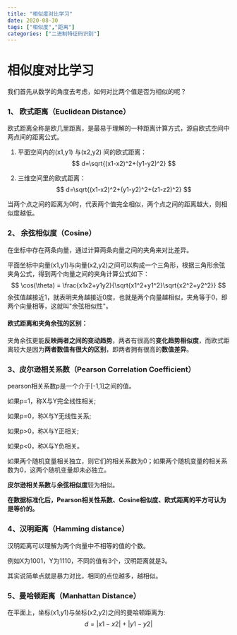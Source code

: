 ```yaml
---
title: "相似度对比学习"
date: 2020-08-30
tags: ["相似度","距离"]
categories: ["二进制特征码识别"]
---
```




# 相似度对比学习

我们首先从数学的角度去考虑，如何对比两个值是否为相似的呢？



### 1、 欧式距离（Euclidean Distance）

欧式距离全称是欧几里距离，是最易于理解的一种距离计算方式，源自欧式空间中两点间的距离公式。

1. 平面空间内的(x1,y1) 与(x2,y2) 间的欧式距离：
   $$
   d=\sqrt{(x1-x2)^2+(y1-y2)^2}
   $$

2. 三维空间里的欧式距离：
   $$
   d=\sqrt{(x1-x2)^2+(y1-y2)^2+(z1-z2)^2}
   $$
   

当两个点之间的距离为0时，代表两个值完全相似，两个点之间的距离越大，则相似度越低。

### 2、 余弦相似度（Cosine）

在坐标中存在两条向量，通过计算两条向量之间的夹角来对比差异。

平面坐标中向量(x1,y1)与向量(x2,y2)之间可以构成一个三角形，根据三角形余弦夹角公式，得到两个向量之间的夹角计算公式如下：
$$
\cos(\theta) = \frac{x1x2+y1y2}{\sqrt{x1^2+y1^2}\sqrt{x2^2+y2^2}}
$$
余弦值越接近1，就表明夹角越接近0度，也就是两个向量越相似，夹角等于0，即两个向量相等，这就叫"余弦相似性"。



#### 欧式距离和夹角余弦的区别：

夹角余弦更能**反映两者之间的变动趋势**，两者有很高的**变化趋势相似度**，而欧式距离较大是因为**两者数值有很大的区别**，即两者拥有很高的**数值差异**。



### 3、皮尔逊相关系数（Pearson Correlation Coefficient）

pearson相关系数p是一个介于[-1,1]之间的值。

如果p=1，称X与Y完全线性相关;

如果p=0，称X与Y无线性关系;

如果p>0，称X与Y正相关;

如果p<0，称X与Y负相关。

如果两个随机变量相关独立，则它们的相关系数为0；如果两个随机变量的相关系数为0，这两个随机变量却未必独立。



**皮尔逊相关系数**与**余弦相似度**较为相似。



**在数据标准化后，Pearson相关性系数、Cosine相似度、欧式距离的平方可认为是等价的。**



### 4、汉明距离（Hamming distance）

汉明距离可以理解为两个向量中不相等的值的个数。

例如X为1001，Y为1110，不同的值有3个，汉明距离就是3。

其实说简单点就是暴力对比，相同的点位越多，越相似。



### 5、曼哈顿距离（Manhattan Distance）

在平面上，坐标(x1,y1)与坐标(x2,y2)之间的曼哈顿距离为:
$$
d = |x1-x2|+|y1-y2|
$$
